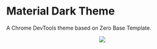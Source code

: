 # Material Dark Theme
A Chrome DevTools theme based on Zero Base Template.

<p align="center">
<img src="https://github.com/nitayneeman/material-dark-devtools/blob/master/theme-extension/images/icon128.png?raw=true" />
</p>
